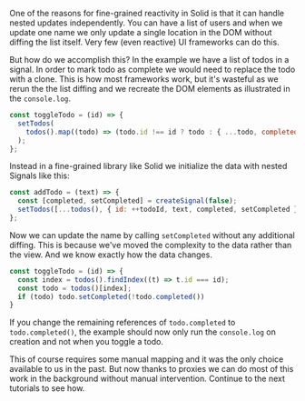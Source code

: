 One of the reasons for fine-grained reactivity in Solid is that it can handle nested updates independently. You can have a list of users and when we update one name we only update a single location in the DOM without diffing the list itself. Very few (even reactive) UI frameworks can do this.

But how do we accomplish this? In the example we have a list of todos in a signal. In order to mark todo as complete we would need to replace the todo with a clone. This is how most frameworks work, but it's wasteful as we rerun the the list diffing and we recreate the DOM elements as illustrated in the `console.log`.

```js
const toggleTodo = (id) => {
  setTodos(
    todos().map((todo) => (todo.id !== id ? todo : { ...todo, completed: !todo.completed })),
  );
};
```

Instead in a fine-grained library like Solid we initialize the data with nested Signals like this:

```js
const addTodo = (text) => {
  const [completed, setCompleted] = createSignal(false);
  setTodos([...todos(), { id: ++todoId, text, completed, setCompleted }]);
};
```

Now we can update the name by calling `setCompleted` without any additional diffing. This is because we've moved the complexity to the data rather than the view. And we know exactly how the data changes.

```js
const toggleTodo = (id) => {
  const index = todos().findIndex((t) => t.id === id);
  const todo = todos()[index];
  if (todo) todo.setCompleted(!todo.completed())
}
```
If you change the remaining references of `todo.completed` to `todo.completed()`, the example should now only run the `console.log` on creation and not when you toggle a todo.

This of course requires some manual mapping and it was the only choice available to us in the past. But now thanks to proxies we can do most of this work in the background without manual intervention. Continue to the next tutorials to see how.

